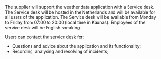 The supplier will support the weather data application with a Service desk. The Service desk will be hosted in the Netherlands and will be available for all users of the application. The Service desk will be available from Monday to Friday from 07:00 to 20:00 (local time in Kaunas). Employees of the service desk will be English speaking.

Users can contact the service desk for:
- Questions and advice about the application and its functionality;
- Recording, analysing and resolving of incidents;

